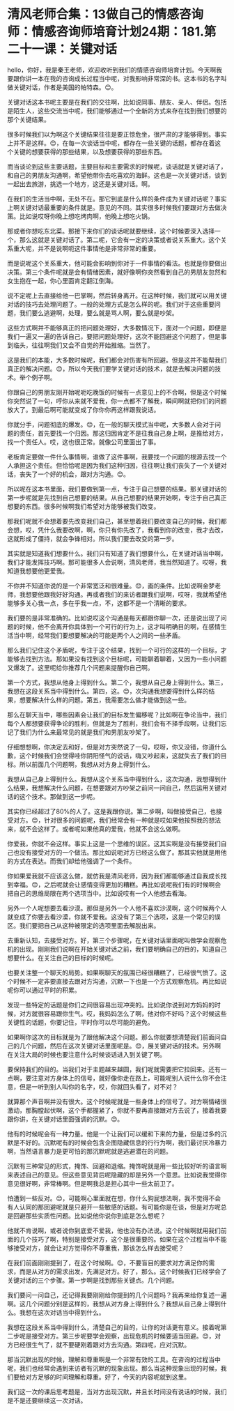# 清风老师合集：13做自己的情感咨询师：情感咨询师培育计划24期：181.第二十一课：关键对话

hello，你好，我是秦王老师，欢迎收听到我们的情感咨询师培育计划。今天啊我要跟你讲一本在我的咨询成长过程当中呢，对我影响非常深的书。这本书的名字叫做关键对话，作者是美国的帕特森。😊。

关键对话这本书呢主要是在我们的交往啊，比如说同事、朋友、亲人、伴侣。包括是陌生人，这些交流当中呢，我们能够通过一个全新的方式来存在找到我们想要的那个关键结果。

很多时候我们以为啊这个关键结果往往是要正惊危坐，很严肃的才能够得到。事实上并不是这样。😊，在每一次谈话当中呢，都存在一些关键的话题，都存在着这个关键的想要获得的那些结果，以及想要获得的那些东西。

而当谈论到这些主要话题，主要目标和主要需求的时候呢，谈话就是关键对话了，和自己的男朋友沟通啊，希望他带你去吃喜欢的海鲜。这也是一次关键对话，谈到一起出去旅游，挑选一个地方，这还是关键对话。啊。

在我们的生活当中啊，无处不在。那它到底是什么样的条件成为关键对话呢？事实上啊关键对话最重要的条件就是。意见的不同。其实很多时候我们要跟对方去做决策。比如说哎呀你晚上想吃烤肉啊，他晚上想吃火锅。

那或者你想吃东北菜。那接下来你们的谈话呢就要继续，这个时候要深入选择一个，那么这就是关键对话了。第二呢，它会有一定的决策或者说关系重大。这个关系重大呢，并不是说啊呃这件事情他是非常非常的重要。

而是说呢这个关系重大，他可能会影响到你对于一件事情的看法。也就是你要做出决策。第三个条件呢就是会有情绪因素，就好像啊你突然看到自己的男朋友忽然和女生抱在一起，你心里面肯定翻江倒海。

说不定呢上去直接给他一巴掌啊，然后转身离开。在这种时候，我们就可以用关键对话的技巧去处理问题了。一般的处理方式是怎么样的呢。我们对于这些重要问题，我们要么逃避啊，处理，要么就是骂人啊，要么就是吵架。

这些方式啊并不能够真正的把问题处理好，大多数情况下，面对一个问题，即便是我们一遍又一遍的告诉自己，要把问题处理好，这次不能回避这个问题了，但是事到临头，往往啊我们又会不自觉的开始推缩。当然了。

这是我们的本能，大多数时候呢，我们都会对伤害有所回避。但是这并不能帮我们真正的解决问题。😊，所以今天我们要学关键对话的技术，就是去解决问题的技术。举个例子啊。

你跟自己的男朋友刚开始呢呃吃晚饭的时候有一点意见上的不合啊，但是这个时候你突然说了一句，哼你从来就不爱我，你一点都不了解我，瞬间啊就把你们的问题放大了。到最后啊可能就变成了你你你再这样跟我说话。

你就分手，问题彻底的爆发。😊，在一般的聊天模式当中呢，大多数人会对于问题的责任，首先要找一个归因。那这归因肯定不是往我自己身上啊，是推给对方，找一个责任人。哎，这也很正常。就像公司里面出了事。

老板肯定要做一件什么事情啊，谁做了这件事啊，我要找一个问题的根源去找一个人承担这个责任。但恰恰呢是因为我们这种归因，往往啊让我们丧失了一个关键对话，丧失了一个好的机会，跟对方沟通。😊。

所以呢在这本书里面，我们要做到第一点，专注于自己想要的结果。那关键对话的第一步呢就是先找到自己想要的结果。从自己想要的结果开始啊，专注于自己真正想要的东西。很多时候啊我们希望对方能够被我们改变。

那我们呢就不会想着要先改变我们自己，甚至想着我们要改变自己的时候，我们都会想，哎，凭什么我要改啊，啊，你只有你先改了，我看到你的改变，我才去改，这就形成了僵持，就会争锋相对。所以我们要去改变的第一步。

其实就是知道我们想要什么。我们只有知道了我们想要什么，在关键对话当中啊，我们才能发挥技巧啊。那可能很多人会说啊，清风老师，我当然知道了。哎呀，我知道我想要他更爱我。

不你并不知道你说的是一个非常宽泛和很难量。😊，画的条件。比如说啊金梦老师，我想要他跟我好好沟通。再或者我们的来访者跟我们说啊，哎呀，我就希望他能够多关心我一点，多在乎我一点，不，这都不是一个清晰的要求。

我们要的是非常准确的。比如说哎这个沟通是每天都跟你聊一次，还是说出现了问题的时候，他不会离开你具体到一个可行的行为上，这才叫明确目的啊，在感情生活当中啊，经常我们要想要解决的可能是两个人之间的一些矛盾。

那么我们记住这个矛盾呢，专注于这个结果，找到一个可行的这样的一个目标，才能够去找到方法。那如果没有找到这个目标呢，可能聊着聊着，又因为一些小问题又爆发了。这里呢给你推荐几个问题来提醒你自己啊。

第一个方式，我想从他身上得到什么。第二个，我想从自己身上得到什么。第三，我想在这段关系当中得到什么。第四，这。😊，次沟通我想要得到什么样的结果，想要解决什么样的问题。第五，我需要怎么做才能做到这一些。

那么在聊天当中，哪些因素会让我们的目标发生偏移呢？比如啊在争论当中，我们每个人都想要获得争论的胜利，但就是为了胜利，我们会有不择手段啊，让我们忘记了我们为什么来最常见的就是我们和男朋友吵架了。

仔细想想啊，你决定去和好，但是对方突然说了一句，哎呀，你又没错，你道什么歉，这个时候我们会觉得哇你阴阳怪气的说话，嗨又吵起来，这就失去了我们的目标。所以前面几个问题啊，我想从对方身上得到什么。

我想从自己身上得到什么。我想从这个关系当中得到什么，这次沟通，我想得到什么结果，我想解决什么问题，在想要跟对方吵架之前问一问自己，然后运用关键对话的这个技术。那做到这一步呢。

其实你已经超过了80%的人了。这是我跟你说。第二步啊，叫做接受自己，也接受对方。😊，针对很多的问题呢，我们经常会有一种就是哎如果他按照我的想法来，就不会这样了。或者呢如果他真的爱我，他就不会这么做啊。

你爱我，你就不会这样。事实上这是一个思维的误区。这其实啊是没有接受我们自己也没有接受对方的一个做法。那比如说呃对方已经这么做了。那其实他就是用他的方式在表达。而我们却给他强调了一个条件。

你如果爱我就不应该这么做，就仿我是清风老师，因为我们都能够通过自我成长找到幸福。😊，之后呢就会让感情变得更加的糟糕。再比如说呢我们有的时候啊会把自己的思维局限在两个选项当中。比如说哎有一个人他想去看海。

另外一个人呢想要去看沙漠。那但是另外一个人他不喜欢沙漠啊，这个时候两个人就变成了你要去看沙漠，你就不爱我。这没有了第三个选项，这是一个常见的误区。我们要把自己从这种被限定的选项里面去解脱出来。

去重新认知，去接受对方。好，第三个步骤呢，在关键对话里面呢叫做学会观察危机的出现。刚刚我们说啊在开始关键对话之前，我们要明确自己的目的，知道自己想要什么。在关注自己的目标的时候呢。

也要关注整一个聊天的局势。如果啊聊天的氛围已经很糟糕了，已经很气愤了。这个时候不一定非要直接去跟对方沟通，沉默一下也是一个方式观察危机。再比如说呢你可以通过平时的积累。

发现一些特定的话题是你们之间很容易出现冲突的。比如说你说到对方妈妈的时候，对方就很容易跟你生气。哎，我妈妈怎么了啊，他对你不好吗？这个时候这些关键性的话题，你要记住，平时你可以尽可能的避免。

如果啊你这次的目标就是为了跟他解决这个问题。那么你就要想清楚我们前面问自己的几个问题，然后在这次关键对话里面呢是。😊，展关键对话的技术。另外啊在关注大局的时候也要注意什么时候谈话进入到关键了啊。

要保持我们的目的。当我们对于主题越来越圆，我们呢就需要把它拉回来。还有一点啊，要注意对方身体上的信号，就好像你走在路上，可能呢别人说什么你不会注意，但是一听到别人叫你的名字，哎，你就回头看了，对不对？

就算那个声音啊并没有很大。这个时候呢就是一些身体上的信号了。对方啊情绪很激动，那胸膛起伏啊，这个手都握紧了，你就不要再直接跟对方去说了，接着我要跟你讲，在关键对话里面强调的沉默。😊。

他有的时候呢会有一种力量。他是一个让我们可以缓和下来的力量，但是过多的沉默是不好的。沉默呢有的时候会包含企图隐藏信息的行行为啊，我们最讨厌冷暴力啊，当然语言暴力是更可怕的那沉默呢就是逃避潜在的问题。

沉默有三种常见的形式，掩饰、回避和退缩。掩饰呢就是用一些比较好听的语言啊来表述自己的意见。但这些意见背后呢隐藏的却是另外一个意思。比如说我觉得你意见很好啊，非常棒啊。但是啊我总是担心其中一些太前卫了。

怕遭到一些反对。😊，可能啊心里面就在想，你什么狗屁想法啊，我不觉得不会有人认同的那回避呢就是只避开一些敏感的话题。有可能你是在谈，但是对方呢总是回避那些实质性问题。比如说他你说你到底是怎么想呢？

他就不肯说啊，或者说你到底爱不爱我，他也没有办法说。这个时候啊就用我们前面的几个技巧了啊，特别是接受对方，这个是很重要的。如果在这个过程当中不能够接受对方，就会让对方觉得你不尊重我，那该怎么样去接受呢？

在我们前面刚刚提到了，在这个时候啊。😊，不要盲目的要求对方满足你的需求，而是从对方的需求出发，先满足对方。好了，那么。这个时候我们已经学会了关键对话的三个步骤。第一步啊是找到那些关键点。几个问题。

我们要问一问自己，还记得我要刚刚给你提到的几个问题吗？我再来给你复述一遍啊。这几个问题分别是这样的，我想从对方身上得到什么？我想从自己身上得到什么。我想在这次对话当中得到什么。

我想在这段关系当中得到什么，清楚自己的目的，让你的对话更有意义。接着呢第二步呢是接受对方。第三步呢要学会观察，出现危机的时候要适当回避。😊，对方已经很生气了，就不要硬刚着跟对方去沟通。第四呢，应对沉默。

那当沉默出现的时候，理解和尊重啊是一个非常有效的工具。在咨询的过程当中呢，我们也经常会遇到来访者有沉默的现象出现。那么当这种现象出现的时候，我们要给对方足够的时间理解和尊重。好了，今天的内容呢就到这里。

我们这一次的课后思考题是，当对方出现沉默，并且长时间没有说话的时候，我们是不是还要继续这一次对话。